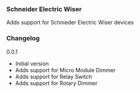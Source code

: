 ### Schneider Electric Wiser

Adds support for Schnieder Electric Wiser devices

### Changelog
0.0.1
- Initial version
- Adds support for Micro Module Dimmer
- Adds support for Relay Switch
- Adds support for Rotary Dimmer
